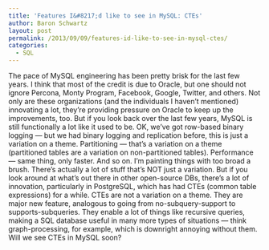 ```yaml
---
title: 'Features I&#8217;d like to see in MySQL: CTEs'
author: Baron Schwartz
layout: post
permalink: /2013/09/09/features-id-like-to-see-in-mysql-ctes/
categories:
  - SQL
---
```

The pace of MySQL engineering has been pretty brisk for the last few years. I think that most of the credit is due to Oracle, but one should not ignore Percona, Monty Program, Facebook, Google, Twitter, and others. Not only are these organizations (and the individuals I haven&#8217;t mentioned) innovating a lot, they&#8217;re providing pressure on Oracle to keep up the improvements, too. 
But if you look back over the last few years, MySQL is still functionally a lot like it used to be. OK, we&#8217;ve got row-based binary logging &#8212; but we had binary logging and replication before, this is just a variation on a theme. Partitioning &#8212; that&#8217;s a variation on a theme (partitioned tables are a variation on non-partitioned tables). Performance &#8212; same thing, only faster. And so on. 
I&#8217;m painting things with too broad a brush. There&#8217;s actually a lot of stuff that&#8217;s NOT just a variation. 
But if you look around at what&#8217;s out there in other open-source DBs, there&#8217;s a lot of innovation, particularly in PostgreSQL, which has had CTEs (common table expressions) for a while. CTEs are not a variation on a theme. They are major new feature, analogous to going from no-subquery-support to supports-subqueries. They enable a lot of things like recursive queries, making a SQL database useful in many more types of situations &#8212; think graph-processing, for example, which is downright annoying without them. 
Will we see CTEs in MySQL soon?